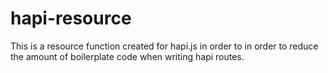 hapi-resource
=============

This is a resource function created for hapi.js in order to in order to reduce the amount of boilerplate code when writing hapi routes.
